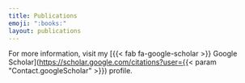 ```yaml
---
title: Publications
emoji: ":books:"
layout: publications
---
```


For more information, visit my [{{< fab fa-google-scholar >}} Google Scholar](https://scholar.google.com/citations?user={{< param "Contact.googleScholar" >}}) profile.